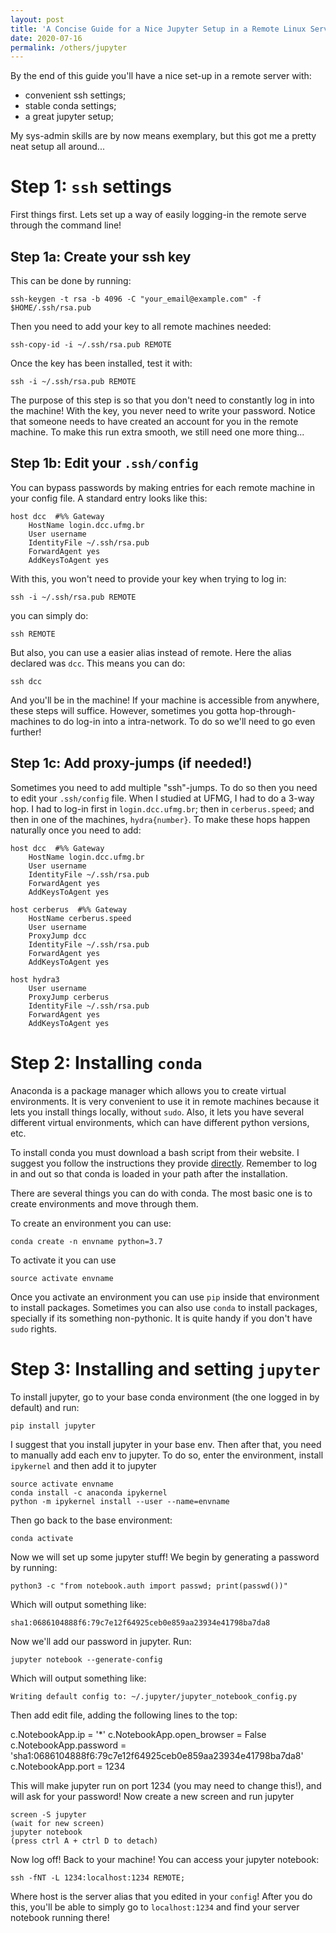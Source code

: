 ```yaml
---
layout: post
title: 'A Concise Guide for a Nice Jupyter Setup in a Remote Linux Server'
date: 2020-07-16
permalink: /others/jupyter
---
```



By the end of this guide you'll have a nice set-up in a remote server with:
 
 - convenient ssh settings;
 - stable conda settings;
 - a great jupyter setup;
 
 
My sys-admin skills are by now means exemplary, but this got me a pretty neat setup all around...
 

# **Step 1**: `ssh` settings

First things first. 
Lets set up a way of easily logging-in the remote serve through the command line!

## **Step 1a**: Create your ssh key

This can be done by running:

    ssh-keygen -t rsa -b 4096 -C "your_email@example.com" -f $HOME/.ssh/rsa.pub

Then you need to add your key to all remote machines needed:

    ssh-copy-id -i ~/.ssh/rsa.pub REMOTE
    
Once the key has been installed, test it with:

    ssh -i ~/.ssh/rsa.pub REMOTE
    
The purpose of this step is so that you don't need to constantly log in into the machine! 
With the key, you never need to write your password.
Notice that someone needs to have created an account for you in the remote machine.
To make this run extra smooth, we still need one more thing...

## Step 1b: Edit your `.ssh/config`

You can bypass passwords by making entries for each remote machine in your config file.
A standard entry looks like this:

    host dcc  #%% Gateway
        HostName login.dcc.ufmg.br
        User username
        IdentityFile ~/.ssh/rsa.pub
        ForwardAgent yes
        AddKeysToAgent yes
        
With this, you won't need to provide your key when trying to log in:

    ssh -i ~/.ssh/rsa.pub REMOTE

you can simply do:

    ssh REMOTE

But also, you can use a easier alias instead of remote. Here the alias declared was `dcc`.
This means you can do:

    ssh dcc
    
And you'll be in the machine! 
If your machine is accessible from anywhere, these steps will suffice.
However, sometimes you gotta hop-through-machines to do log-in into a intra-network.
To do so we'll need to go even further!

## Step 1c: Add proxy-jumps (if needed!)

Sometimes you need to add multiple "ssh"-jumps.
To do so then you need to edit your `.ssh/config` file.
When I studied at UFMG, I had to do a 3-way hop.
I had to log-in first in `login.dcc.ufmg.br`;
then in `cerberus.speed`;
and then in one of the machines, `hydra{number}`.
To make these hops happen naturally once you need to add:

    host dcc  #%% Gateway
        HostName login.dcc.ufmg.br
        User username
        IdentityFile ~/.ssh/rsa.pub
        ForwardAgent yes
        AddKeysToAgent yes
         
    host cerberus  #%% Gateway
        HostName cerberus.speed
        User username
        ProxyJump dcc
        IdentityFile ~/.ssh/rsa.pub
        ForwardAgent yes
        AddKeysToAgent yes

    host hydra3
        User username
        ProxyJump cerberus
        IdentityFile ~/.ssh/rsa.pub
        ForwardAgent yes
        AddKeysToAgent yes

# **Step 2**: Installing `conda`

Anaconda is a package manager which allows you to create virtual environments.
It is very convenient to use it in remote machines because it lets you install things locally, without `sudo`.
Also, it lets you have several different virtual environments, which can have different python versions, etc.

To install conda you must download a bash script from their website.
I suggest you follow the instructions they provide [directly](https://docs.anaconda.com/anaconda/install/).
Remember to log in and out so that conda is loaded in your path after the installation.

There are several things you can do with conda. 
The most basic one is to create environments and move through them.

To create an environment you can use:

    conda create -n envname python=3.7

To activate it you can use

    source activate envname
    
Once you activate an environment you can use `pip` inside that environment to install packages.
Sometimes you can also use `conda` to install packages, specially if its something non-pythonic. 
It is quite handy if you don't have `sudo` rights.

# **Step 3**: Installing and setting `jupyter`

To install jupyter, go to your base conda environment (the one logged in by default) and run:

    pip install jupyter

I suggest that you install jupyter in your base env. 
Then after that, you need to manually add each env to jupyter.
To do so, enter the environment, install `ipykernel` and then add it to jupyter

    source activate envname
    conda install -c anaconda ipykernel
    python -m ipykernel install --user --name=envname
    
Then go back to the base environment:

    conda activate
    
Now we will set up some jupyter stuff! We begin by generating a password by running:

    python3 -c "from notebook.auth import passwd; print(passwd())"

Which will output something like:
 
    sha1:0686104888f6:79c7e12f64925ceb0e859aa23934e41798ba7da8
        
Now we'll add our password in jupyter. Run:

    jupyter notebook --generate-config
    
Which will output something like:

    Writing default config to: ~/.jupyter/jupyter_notebook_config.py
    
Then add edit file, adding the following lines to the top:

c.NotebookApp.ip = '*'
c.NotebookApp.open_browser = False
c.NotebookApp.password = 'sha1:0686104888f6:79c7e12f64925ceb0e859aa23934e41798ba7da8'
c.NotebookApp.port = 1234
    
This will make jupyter run on port 1234 (you may need to change this!), and will ask for your password!
Now create a new screen and run jupyter

    screen -S jupyter
    (wait for new screen)
    jupyter notebook
    (press ctrl A + ctrl D to detach) 
    
Now log off! Back to your machine! You can access your jupyter notebook:

    ssh -fNT -L 1234:localhost:1234 REMOTE;

Where host is the server alias that you edited in your `config`! 
After you do this, you'll be able to simply go to `localhost:1234` and find your server notebook running there!
    